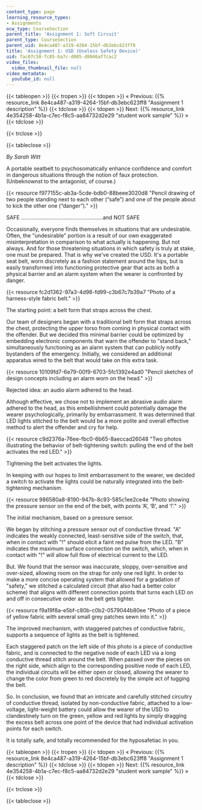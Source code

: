 ```yaml
---
content_type: page
learning_resource_types:
- Assignments
ocw_type: CourseSection
parent_title: 'Assignment 1: Soft Circuit'
parent_type: CourseSection
parent_uid: 8e4ca487-a319-4264-15bf-db3ebc623ff8
title: 'Assignment 1: USD (Useless Safety Device)'
uid: fac07c50-fc85-ba7c-d005-d8046af7cac2
video_files:
  video_thumbnail_file: null
video_metadata:
  youtube_id: null
---
```


{{< tableopen >}}
{{< tropen >}}
{{< tdopen >}}
« Previous: {{% resource_link 8e4ca487-a319-4264-15bf-db3ebc623ff8 "Assignment 1 description" %}}
{{< tdclose >}}
{{< tdopen >}}
Next: {{% resource_link 4e354258-4b1a-c7ec-f8c5-aa84732d2e29 "student work sample" %}} »
{{< tdclose >}}

{{< trclose >}}

{{< tableclose >}}

_By Sarah Witt_

A portable seatbelt to psychosomatically enhance confidence and comfort in dangerous situations through the notion of faux protection. (Unbeknownst to the antagonist, of course.)

{{< resource f977155c-ab3a-5cde-bdb0-88beee3020d8 "Pencil drawing of two people standing next to each other (“safe”) and one of the people about to kick the other one (“danger”)." >}}

SAFE ......................................................and NOT SAFE

Occasionally, everyone finds themselves in situations that are undesirable. Often, the "undesirable" portion is a result of our own exaggerated misinterpretation in comparison to what actually is happening. But not always. And for those threatening situations in which safety is truly at stake, one must be prepared. That is why we've created the USD. It's a portable seat belt, worn discretely as a fashion statement around the hips, but is easily transformed into functioning protective gear that acts as both a physical barrier and an alarm system when the wearer is confronted by danger.

{{< resource fc2d1362-97a3-4d98-fd99-c3b67c7b39a7 "Photo of a harness-style fabric belt." >}}

The starting point: a belt form that straps across the chest.

Our team of designers began with a traditional belt form that straps across the chest, protecting the upper torso from coming in physical contact with the offender. But we decided this minimal barrier could be optimized by embedding electronic components that warn the offender to "stand back," simultaneously functioning as an alarm system that can publicly notify bystanders of the emergency. Initially, we considered an additional apparatus wired to the belt that would take on this extra task.

{{< resource 10109fd7-6e79-00f9-6703-5fc1392e4ad0 "Pencil sketches of design concepts including an alarm worn on the head." >}}

Rejected idea: an audio alarm adhered to the head.

Although effective, we chose not to implement an abrasive audio alarm adhered to the head, as this embellishment could potentially damage the wearer psychologically, primarily by embarrassment. It was determined that LED lights stitched to the belt would be a more polite and overall effective method to alert the offender and cry for help.

{{< resource c9d2376a-76ee-fbc0-6b65-8aeccad26048 "Two photos illustrating the behavior of belt-tightening switch: pulling the end of the belt activates the red LED." >}}

Tightening the belt activates the lights.

In keeping with our hopes to limit embarrassment to the wearer, we decided a switch to activate the lights could be naturally integrated into the belt-tightening mechanism.

{{< resource 986580a8-8190-947b-8c93-585c1ee2ce4e "Photo showing the pressure sensor on the end of the belt, with points ‘A’, ‘B’, and ‘!’." >}}

The initial mechanism, based on a pressure sensor.

We began by stitching a pressure sensor out of conductive thread. "A" indicates the weakly connected, least-sensitive side of the switch, that, when in contact with "!" should elicit a faint red pulse from the LED. "B" indicates the maximum surface connection on the switch, which, when in contact with "!" will allow full flow of electrical current to the LED.

But. We found that the sensor was inaccurate, sloppy, over-sensitive and over-sized, allowing room on the strap for only one red light. In order to make a more concise operating system that allowed for a gradation of "safety," we stitched a calculated circuit (that also had a better color scheme) that aligns with different connection points that turns each LED on and off in consecutive order as the belt gets tighter.

{{< resource f9a19f8a-e5bf-c80b-c0b2-0579044b80ee "Photo of a piece of yellow fabric with several small grey patches sewn into it." >}}

The improved mechanism, with staggered patches of conductive fabric, supports a sequence of lights as the belt is tightened.

Each staggered patch on the left side of this photo is a piece of conductive fabric, and is connected to the negative node of each LED via a long conductive thread stitch around the belt. When passed over the pieces on the right side, which align to the corresponding positive node of each LED, the individual circuits will be either open or closed, allowing the wearer to change the color from green to red discretely by the simple act of tugging the belt. 

So. In conclusion, we found that an intricate and carefully stitched circuitry of conductive thread, isolated by non-conductive fabric, attached to a low-voltage, light-weight battery could allow the wearer of the USD to clandestinely turn on the green, yellow and red lights by simply dragging the excess belt across one point of the device that had individual activation points for each switch.

It is totally safe, and totally recommended for the hyposafetiac in you.

{{< tableopen >}}
{{< tropen >}}
{{< tdopen >}}
« Previous: {{% resource_link 8e4ca487-a319-4264-15bf-db3ebc623ff8 "Assignment 1 description" %}}
{{< tdclose >}}
{{< tdopen >}}
Next: {{% resource_link 4e354258-4b1a-c7ec-f8c5-aa84732d2e29 "student work sample" %}} »
{{< tdclose >}}

{{< trclose >}}

{{< tableclose >}}
